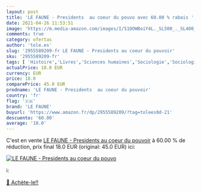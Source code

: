 ```yaml
---
layout: post
title: 'LE FAUNE - Presidents  au coeur du pouvo avec 60.00 % rabais '
date: 2021-04-26 11:53:51
image: 'https://m.media-amazon.com/images/I/51OOWBoiY4L._SL500_._SL400_.jpg'
comments: true
category: ofertas
author: 'tole.es'
slug: '2955589209-fr LE FAUNE - Presidents au coeur du pouvoir'
sku: '2955589209-fr'
tags: [ 'Histoire','Livres','Sciences humaines','Sociologie','Sociologie politique','le faune', ]
actualPrice: 18.0 EUR
currency: EUR
price: 18.0
comparePrice: 45.0 EUR
prodname: 'LE FAUNE - Presidents  au coeur du pouvoir'
country: 'fr'
flag: '🇫🇷'
brand: 'LE FAUNE'
buyurl: 'https://www.amazon.fr/dp/2955589209/?tag=tolees0d-21'
descuento: '60.00'
average: '18.0'
---
```


C'est en vente [LE FAUNE - Presidents  au coeur du pouvoir](https://www.amazon.fr/dp/2955589209/?tag=tolees0d-21)  à  60.00 % de réduction, prix final  18.0 EUR (original: 45.0 EUR) ici:

[![LE FAUNE - Presidents  au coeur du pouvo](https://m.media-amazon.com/images/I/51OOWBoiY4L._SL500_._SL400_.jpg)](https://www.amazon.fr/dp/2955589209/?tag=tolees0d-21)

ℹ️:


[🛒 Achète-le!!](https://www.amazon.fr/dp/2955589209/?tag=tolees0d-21)

